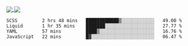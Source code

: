 <a href="https://www.mvuljevas.com">
    <img align="center" src="https://github-readme-stats.vercel.app/api?username=mvuljevas&show_icons=true&theme=dracula" />
</a>
<a href="https://www.mvuljevas.com">
    <img align="center" src="https://github-readme-stats.vercel.app/api/top-langs/?username=mvuljevas&theme=dracula&layout=compact" />
</a>

<br>

<!--START_SECTION:waka-->
```text
SCSS         2 hrs 48 mins   ████████████▒░░░░░░░░░░░░   49.00 % 
Liquid       1 hr 35 mins    ███████░░░░░░░░░░░░░░░░░░   27.77 % 
YAML         57 mins         ████▒░░░░░░░░░░░░░░░░░░░░   16.76 % 
JavaScript   22 mins         █▓░░░░░░░░░░░░░░░░░░░░░░░   06.47 % 
```
<!--END_SECTION:waka-->
